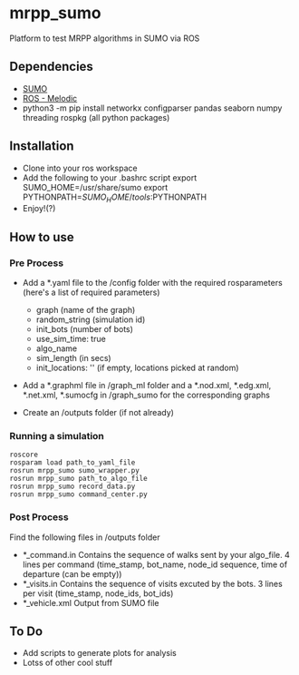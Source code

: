 # mrpp_sumo
Platform to test MRPP algorithms in SUMO via ROS

## Dependencies
- [SUMO](https://www.eclipse.org/sumo/)
- [ROS - Melodic](http://wiki.ros.org/melodic/Installation/Ubuntu)
- python3 -m pip install networkx configparser pandas seaborn numpy threading rospkg (all python packages)

## Installation
- Clone into your ros workspace
- Add the following to your .bashrc script
    export SUMO_HOME=/usr/share/sumo
    export PYTHONPATH=$SUMO_HOME/tools:$PYTHONPATH
- Enjoy!(?)

## How to use
### Pre Process
- Add a *.yaml file to the /config folder with the required rosparameters (here's a list of required parameters) 
    - graph (name of the graph)
    - random_string (simulation id)
    - init_bots (number of bots)
    - use_sim_time: true 
    - algo_name 
    - sim_length (in secs)
    - init_locations: '' (if empty, locations picked at random)

- Add a *.graphml file in /graph_ml folder and a *.nod.xml, *.edg.xml, *.net.xml, *.sumocfg in /graph_sumo for the corresponding graphs

- Create an /outputs folder (if not already)


### Running a simulation
    roscore
    rosparam load path_to_yaml_file
    rosrun mrpp_sumo sumo_wrapper.py
    rosrun mrpp_sumo path_to_algo_file
    rosrun mrpp_sumo record_data.py
    rosrun mrpp_sumo command_center.py


### Post Process
Find the following files in /outputs folder
- *_command.in
Contains the sequence of walks sent by your algo_file. 4 lines per command (time_stamp, bot_name, node_id sequence, time of departure (can be empty))
- *_visits.in
Contains the sequence of visits excuted by the bots. 3 lines per visit (time_stamp, node_ids, bot_ids)
- *_vehicle.xml
Output from SUMO file


## To Do
- Add scripts to generate plots for analysis 
- Lotss of other cool stuff
